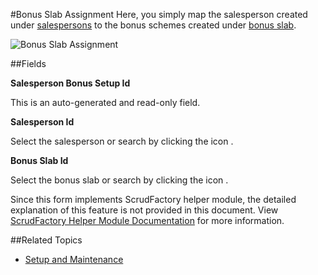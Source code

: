 #Bonus Slab Assignment
Here, you simply map the salesperson created under  [salespersons](salespersons.md)
to the bonus schemes created under [bonus slab](bonus-slabs.md). 

![Bonus Slab Assignment](images/bonus-slab-assignment.png)

##Fields

**Salesperson Bonus Setup Id**

 This is an auto-generated and read-only field.

**Salesperson Id**

Select the salesperson or search by clicking the icon <i class="item-selector"></i>.

**Bonus Slab Id**

 Select the bonus slab or search by clicking the icon <i class="item-selector"></i>.


<div class="ui info message">
    Since this form implements ScrudFactory helper module, the detailed explanation of this feature is not provided
    in this document. View <a href="../../core-concepts/scrud-factory.md">ScrudFactory Helper Module Documentation</a>
    for more information.
</div>

##Related Topics
* [Setup and Maintenance](../setup-and-maintenance.md)
